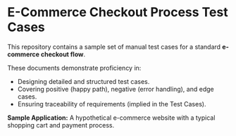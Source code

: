 # E-Commerce Checkout Process Test Cases

This repository contains a sample set of manual test cases for a standard **e-commerce checkout flow**.

These documents demonstrate proficiency in:
* Designing detailed and structured test cases.
* Covering positive (happy path), negative (error handling), and edge cases.
* Ensuring traceability of requirements (implied in the Test Cases).

**Sample Application:** A hypothetical e-commerce website with a typical shopping cart and payment process.
